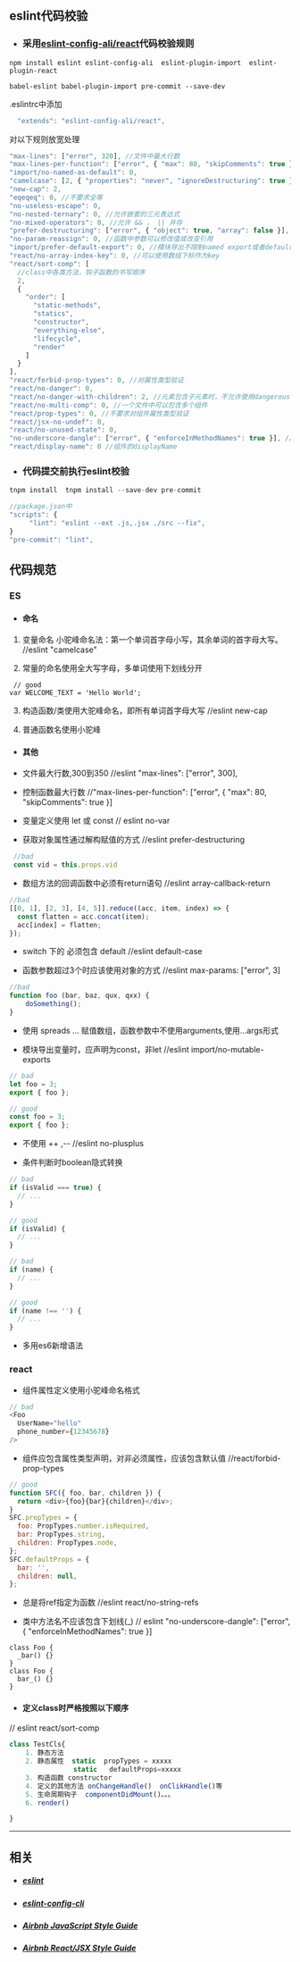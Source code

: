 ## eslint代码校验

- ### 采用[eslint-config-ali/react](https://www.npmjs.com/package/eslint-config-ali)代码校验规则

```
npm install eslint eslint-config-ali  eslint-plugin-import  eslint-plugin-react 

babel-eslint babel-plugin-import pre-commit --save-dev                                                                                                                                                                      
```


.eslintrc中添加

```js
  "extends": "eslint-config-ali/react",
```

对以下规则放宽处理

```js
"max-lines": ["error", 320], //文件中最大行数
"max-lines-per-function": ["error", { "max": 80, "skipComments": true }], //函数最大行数
"import/no-named-as-default": 0,
"camelcase": [2, { "properties": "never", "ignoreDestructuring": true }], //小驼峰格式命名，不要求属性、解构赋值按这种格式
"new-cap": 2,
"eqeqeq": 0, //不要求全等
"no-useless-escape": 0,
"no-nested-ternary": 0, //允许嵌套的三元表达式
"no-mixed-operators": 0, //允许 && ， || 并存
"prefer-destructuring": ["error", { "object": true, "array": false }], //强制对象属性获取采用解构赋值，不强制数组
"no-param-reassign": 0, //函数中参数可以修改值或改变引用
"import/prefer-default-export": 0, //模块导出不限制named export或者default export
"react/no-array-index-key": 0, //可以使用数组下标作为key
"react/sort-comp": [
  //class中各类方法，钩子函数的书写顺序
  2,
  {
	"order": [
	  "static-methods",
	  "statics",
	  "constructor",
	  "everything-else",
	  "lifecycle",
	  "render"
	]
  }
],
"react/forbid-prop-types": 0, //对属性类型验证
"react/no-danger": 0,
"react/no-danger-with-children": 2, //元素包含子元素时，不允许使用dangerouslySetInnerHTML
"react/no-multi-comp": 0, //一个文件中可以包含多个组件
"react/prop-types": 0, //不要求对组件属性类型验证
"react/jsx-no-undef": 0,
"react/no-unused-state": 0,
"no-underscore-dangle": ["error", { "enforceInMethodNames": true }], //class或对象定义中方法名包含_
"react/display-name": 0 //组件的displayName

```

- ### 代码提交前执行eslint校验

```js
tnpm install  tnpm install --save-dev pre-commit  

//package.json中
"scripts": {
	 "lint": "eslint --ext .js,.jsx ./src --fix",
}
"pre-commit": "lint",
```

## 代码规范

### ES

- #### 命名

1. 变量命名 小驼峰命名法：第一个单词首字母小写，其余单词的首字母大写。 //eslint "camelcase"

2. 常量的命名使用全大写字母，多单词使用下划线分开 

```
 // good
var WELCOME_TEXT = 'Hello World';
```

3. 构造函数/类使用大驼峰命名，即所有单词首字母大写 //eslint  new-cap

4. 普通函数名使用小驼峰

- #### 其他


- 文件最大行数,300到350 //eslint "max-lines": ["error", 300],

- 控制函数最大行数 //"max-lines-per-function": ["error", { "max": 80, "skipComments": true }]

- 变量定义使用 let 或 const   // eslint no-var

- 获取对象属性通过解构赋值的方式 //eslint  prefer-destructuring

```js
 //bad
 const vid = this.props.vid
```

- 数组方法的回调函数中必须有return语句  //eslint  array-callback-return

```js
//bad
[[0, 1], [2, 3], [4, 5]].reduce((acc, item, index) => {
  const flatten = acc.concat(item);
  acc[index] = flatten;
});
```

- switch 下的 必须包含 default //eslint default-case

- 函数参数超过3个时应该使用对象的方式 //eslint max-params: ["error", 3]

```js
//bad
function foo (bar, baz, qux, qxx) {
    doSomething();
}
```

- 使用 spreads ... 赋值数组，函数参数中不使用arguments,使用...args形式

- 模块导出变量时，应声明为const，非let //eslint  import/no-mutable-exports

```js
// bad
let foo = 3;
export { foo };

// good
const foo = 3;
export { foo };

```

- 不使用 ++ ,-- //eslint no-plusplus

- 条件判断时boolean隐式转换

```js
// bad
if (isValid === true) {
  // ...
}

// good
if (isValid) {
  // ...
}

// bad
if (name) {
  // ...
}

// good
if (name !== '') {
  // ...
}
```

- 多用es6新增语法

### react

- 组件属性定义使用小驼峰命名格式
```js
// bad
<Foo
  UserName="hello"
  phone_number={12345678}
/>
```

- 组件应包含属性类型声明，对非必须属性，应该包含默认值 //react/forbid-prop-types

```js
// good
function SFC({ foo, bar, children }) {
  return <div>{foo}{bar}{children}</div>;
}
SFC.propTypes = {
  foo: PropTypes.number.isRequired,
  bar: PropTypes.string,
  children: PropTypes.node,
};
SFC.defaultProps = {
  bar: '',
  children: null,
};
```

- 总是将ref指定为函数 //eslint react/no-string-refs

- 类中方法名不应该包含下划线(_) // eslint "no-underscore-dangle": ["error", { "enforceInMethodNames": true }]

```
class Foo {
  _bar() {}
}
class Foo {
  bar_() {}
}
```

- #### 定义class时严格按照以下顺序  

// eslint react/sort-comp 
  
```js
class TestCls{
	1. 静态方法
	2. 静态属性  static  propTypes = xxxxx
				static   defaultProps=xxxxx
	3. 构造函数 constructor
	4. 定义的其他方法 onChangeHandle()  onClikHandle()等
	5. 生命周期钩子  componentDidMount()。。。
	6. render()

}
```

---

## 相关

- ##### [eslint](https://eslint.org/)
- ##### [eslint-config-cli](https://www.npmjs.com/package/eslint-config-ali)
- ##### [Airbnb JavaScript Style Guide](https://github.com/airbnb/javascript)
- ##### [Airbnb React/JSX Style Guide](https://github.com/airbnb/javascript/tree/master/react)
